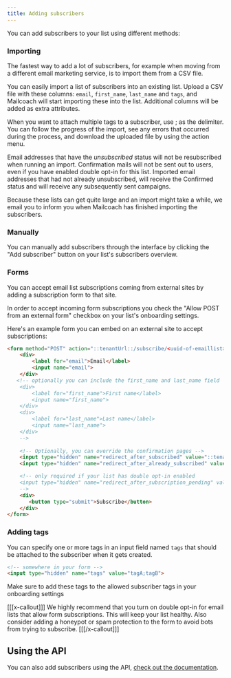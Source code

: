 ```yaml
---
title: Adding subscribers
---
```


You can add subscribers to your list using different methods:

### Importing

The fastest way to add a lot of subscribers, for example when moving from a different email marketing service, is to import them from a CSV file.

You can easily import a list of subscribers into an existing list. Upload a CSV file with these columns: `email`, `first_name`, `last_name` and `tags`, and Mailcoach will start importing these into the list. Additional columns will be added as extra attributes.

When you want to attach multiple tags to a subscriber, use ; as the delimiter. You can follow the progress of the import, see any errors that occurred during the process, and download the uploaded file by using the action menu.

<!-- @todo: Screenshot -->

Email addresses that have the *unsubscribed* status will not be resubscribed when running an import. Confirmation mails will not be sent out to users, even if you have enabled double opt-in for this list. Imported email addresses that had not already unsubscribed, will receive the Confirmed status and will receive any subsequently sent campaigns.

Because these lists can get quite large and an import might take a while, we email you to inform you when Mailcoach has finished importing the subscribers.

### Manually

You can manually add subscribers through the interface by clicking the "Add subscriber" button on your list's subscribers overview.

### Forms

You can accept email list subscriptions coming from external sites by adding a subscription form to that site.

In order to accept incoming form subscriptions you check the "Allow POST from an external form" checkbox on your list's onboarding settings.

Here's an example form you can embed on an external site to accept subscriptions:

```html
<form method="POST" action="::tenantUrl::/subscribe/<uuid-of-emaillist>">
    <div>
        <label for="email">Email</label>
        <input name="email">
    </div>
   <!-- optionally you can include the first_name and last_name field
    <div>
        <label for="first_name">First name</label>
        <input name="first_name">
    </div>
    <div>
        <label for="last_name">Last name</label>
        <input name="last_name">
    </div>
    -->
    
    <!-- Optionally, you can override the confirmation pages -->
    <input type="hidden" name="redirect_after_subscribed" value="::tenantUrl::/subscribed"  />
    <input type="hidden" name="redirect_after_already_subscribed" value="::tenantUrl::/already-subscribed"  />

    <!-- only required if your list has double opt-in enabled
    <input type="hidden" name="redirect_after_subscription_pending" value="::tenantUrl::/redirect-after-pending"  />
    -->
    <div>
       <button type="submit">Subscribe</button>    
    </div>
</form>
```

### Adding tags

You can specify one or more tags in an input field named `tags` that should be attached to the subscriber when it gets created.

```html
<!-- somewhere in your form -->
<input type="hidden" name="tags" value="tagA;tagB">
```

Make sure to add these tags to the allowed subscriber tags in your onboarding settings

[[[x-callout]]]
We highly recommend that you turn on double opt-in for email lists that allow form subscriptions. This will keep your list healthy. Also consider adding a honeypot or spam protection to the form to avoid bots from trying to subscribe.
[[[/x-callout]]]

## Using the API

You can also add subscribers using the API, [check out the documentation](/docs/self-hosted/v6/using-mailcoach/using-the-api/subscribers#content-subscribing-to-an-email-list).


